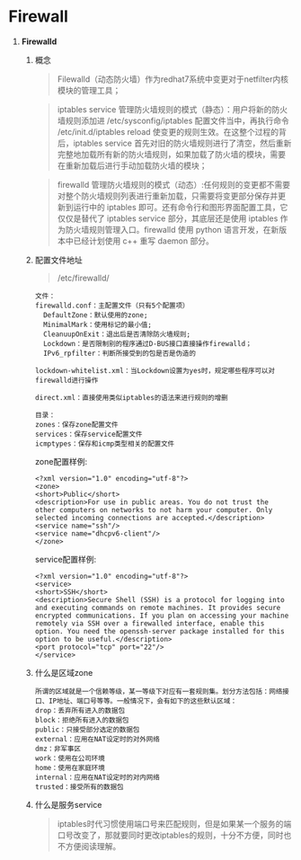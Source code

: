 # Firewall

1. **Firewalld**
   1. 概念
      > Filewalld（动态防火墙）作为redhat7系统中变更对于netfilter内核模块的管理工具；
      
      > iptables service 管理防火墙规则的模式（静态）：用户将新的防火墙规则添加进 /etc/sysconfig/iptables 配置文件当中，再执行命令 /etc/init.d/iptables reload 使变更的规则生效。在这整个过程的背后，iptables service 首先对旧的防火墙规则进行了清空，然后重新完整地加载所有新的防火墙规则，如果加载了防火墙的模块，需要在重新加载后进行手动加载防火墙的模块；

      > firewalld 管理防火墙规则的模式（动态）:任何规则的变更都不需要对整个防火墙规则列表进行重新加载，只需要将变更部分保存并更新到运行中的 iptables 即可。还有命令行和图形界面配置工具，它仅仅是替代了 iptables service 部分，其底层还是使用 iptables 作为防火墙规则管理入口。firewalld 使用 python 语言开发，在新版本中已经计划使用 c++ 重写 daemon 部分。

   2. 配置文件地址
      > /etc/firewalld/

      ```
      文件： 
      firewalld.conf：主配置文件（只有5个配置项） 
        DefaultZone：默认使用的zone;
        MinimalMark：使用标记的最小值;
        CleanuupOnExit：退出后是否清除防火墙规则;
        Lockdown：是否限制别的程序通过D-BUS接口直接操作firewalld；
        IPv6_rpfilter：判断所接受到的包是否是伪造的
      
      lockdown-whitelist.xml：当Lockdown设置为yes时，规定哪些程序可以对firewalld进行操作
      
      direct.xml：直接使用类似iptables的语法来进行规则的增删
      
      目录： 
      zones：保存zone配置文件
      services：保存service配置文件
      icmptypes：保存和icmp类型相关的配置文件
      ```

      zone配置样例:
      ```
      <?xml version="1.0" encoding="utf-8"?>
      <zone>
      <short>Public</short>
      <description>For use in public areas. You do not trust the other computers on networks to not harm your computer. Only selected incoming connections are accepted.</description>
      <service name="ssh"/>
      <service name="dhcpv6-client"/>
      </zone>
      ```

      service配置样例:
      ```
      <?xml version="1.0" encoding="utf-8"?>
      <service>
      <short>SSH</short>
      <description>Secure Shell (SSH) is a protocol for logging into and executing commands on remote machines. It provides secure encrypted communications. If you plan on accessing your machine remotely via SSH over a firewalled interface, enable this option. You need the openssh-server package installed for this option to be useful.</description>
      <port protocol="tcp" port="22"/>
      </service>
      ```

   3. 什么是区域zone
      ```
      所谓的区域就是一个信赖等级，某一等级下对应有一套规则集。划分方法包括：网络接口、IP地址、端口号等等。一般情况下，会有如下的这些默认区域：
      drop：丢弃所有进入的数据包
      block：拒绝所有进入的数据包
      public：只接受部分选定的数据包
      external：应用在NAT设定时的对外网络
      dmz：非军事区
      work：使用在公司环境
      home：使用在家庭环境
      internal：应用在NAT设定时的对内网络
      trusted：接受所有的数据包
      ```
   
   4. 什么是服务service
      > iptables时代习惯使用端口号来匹配规则，但是如果某一个服务的端口号改变了，那就要同时更改iptables的规则，十分不方便，同时也不方便阅读理解。